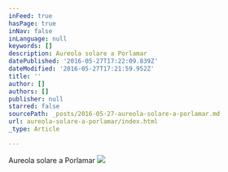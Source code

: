 ```yaml
---
inFeed: true
hasPage: true
inNav: false
inLanguage: null
keywords: []
description: Aureola solare a Porlamar
datePublished: '2016-05-27T17:22:09.839Z'
dateModified: '2016-05-27T17:21:59.952Z'
title: ''
author: []
authors: []
publisher: null
starred: false
sourcePath: _posts/2016-05-27-aureola-solare-a-porlamar.md
url: aureola-solare-a-porlamar/index.html
_type: Article

---
```

Aureola solare a Porlamar
![](https://the-grid-user-content.s3-us-west-2.amazonaws.com/5b08f900-bb98-4b7a-8892-0a96ede78c43.jpg)